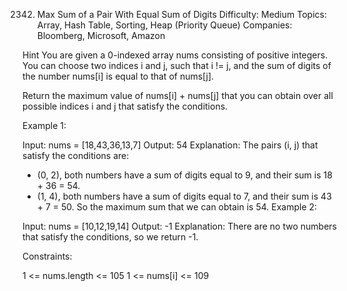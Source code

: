 2342. Max Sum of a Pair With Equal Sum of Digits
Difficulty: Medium
Topics: Array, Hash Table, Sorting, Heap (Priority Queue)
Companies: Bloomberg, Microsoft, Amazon

Hint
You are given a 0-indexed array nums consisting of positive integers. You can choose two indices i and j, such that i != j, and the sum of digits of the number nums[i] is equal to that of nums[j].

Return the maximum value of nums[i] + nums[j] that you can obtain over all possible indices i and j that satisfy the conditions.

 

Example 1:

Input: nums = [18,43,36,13,7]
Output: 54
Explanation: The pairs (i, j) that satisfy the conditions are:
- (0, 2), both numbers have a sum of digits equal to 9, and their sum is 18 + 36 = 54.
- (1, 4), both numbers have a sum of digits equal to 7, and their sum is 43 + 7 = 50.
So the maximum sum that we can obtain is 54.
Example 2:

Input: nums = [10,12,19,14]
Output: -1
Explanation: There are no two numbers that satisfy the conditions, so we return -1.
 

Constraints:

1 <= nums.length <= 105
1 <= nums[i] <= 109